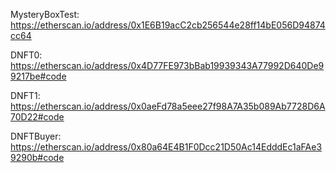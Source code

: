 MysteryBoxTest: https://etherscan.io/address/0x1E6B19acC2cb256544e28ff14bE056D94874cc64

DNFT0: https://etherscan.io/address/0x4D77FE973bBab19939343A77992D640De99217be#code

DNFT1: https://etherscan.io/address/0x0aeFd78a5eee27f98A7A35b089Ab7728D6A70D22#code

DNFTBuyer: https://etherscan.io/address/0x80a64E4B1F0Dcc21D50Ac14EdddEc1aFAe39290b#code

